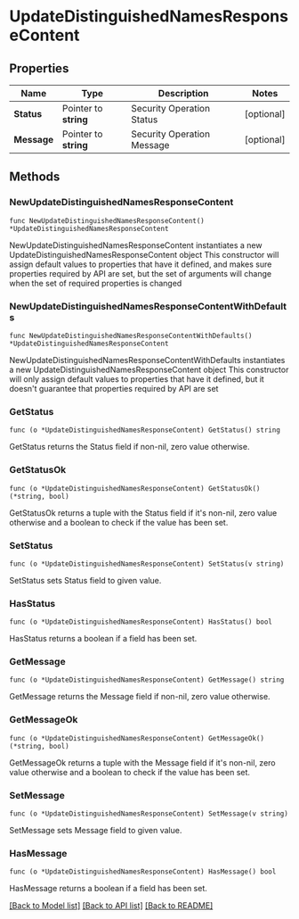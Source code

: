 # UpdateDistinguishedNamesResponseContent

## Properties

Name | Type | Description | Notes
------------ | ------------- | ------------- | -------------
**Status** | Pointer to **string** | Security Operation Status | [optional] 
**Message** | Pointer to **string** | Security Operation Message | [optional] 

## Methods

### NewUpdateDistinguishedNamesResponseContent

`func NewUpdateDistinguishedNamesResponseContent() *UpdateDistinguishedNamesResponseContent`

NewUpdateDistinguishedNamesResponseContent instantiates a new UpdateDistinguishedNamesResponseContent object
This constructor will assign default values to properties that have it defined,
and makes sure properties required by API are set, but the set of arguments
will change when the set of required properties is changed

### NewUpdateDistinguishedNamesResponseContentWithDefaults

`func NewUpdateDistinguishedNamesResponseContentWithDefaults() *UpdateDistinguishedNamesResponseContent`

NewUpdateDistinguishedNamesResponseContentWithDefaults instantiates a new UpdateDistinguishedNamesResponseContent object
This constructor will only assign default values to properties that have it defined,
but it doesn't guarantee that properties required by API are set

### GetStatus

`func (o *UpdateDistinguishedNamesResponseContent) GetStatus() string`

GetStatus returns the Status field if non-nil, zero value otherwise.

### GetStatusOk

`func (o *UpdateDistinguishedNamesResponseContent) GetStatusOk() (*string, bool)`

GetStatusOk returns a tuple with the Status field if it's non-nil, zero value otherwise
and a boolean to check if the value has been set.

### SetStatus

`func (o *UpdateDistinguishedNamesResponseContent) SetStatus(v string)`

SetStatus sets Status field to given value.

### HasStatus

`func (o *UpdateDistinguishedNamesResponseContent) HasStatus() bool`

HasStatus returns a boolean if a field has been set.

### GetMessage

`func (o *UpdateDistinguishedNamesResponseContent) GetMessage() string`

GetMessage returns the Message field if non-nil, zero value otherwise.

### GetMessageOk

`func (o *UpdateDistinguishedNamesResponseContent) GetMessageOk() (*string, bool)`

GetMessageOk returns a tuple with the Message field if it's non-nil, zero value otherwise
and a boolean to check if the value has been set.

### SetMessage

`func (o *UpdateDistinguishedNamesResponseContent) SetMessage(v string)`

SetMessage sets Message field to given value.

### HasMessage

`func (o *UpdateDistinguishedNamesResponseContent) HasMessage() bool`

HasMessage returns a boolean if a field has been set.


[[Back to Model list]](../README.md#documentation-for-models) [[Back to API list]](../README.md#documentation-for-api-endpoints) [[Back to README]](../README.md)


